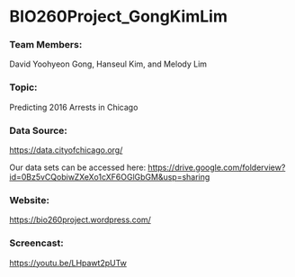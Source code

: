 # BIO260Project_GongKimLim

### Team Members: 
David Yoohyeon Gong, Hanseul Kim, and Melody Lim

### Topic: 
Predicting 2016 Arrests in Chicago

### Data Source: 
https://data.cityofchicago.org/

Our data sets can be accessed here: https://drive.google.com/folderview?id=0Bz5vCQobiwZXeXo1cXF6OGlGbGM&usp=sharing

### Website:
https://bio260project.wordpress.com/

### Screencast:
https://youtu.be/LHpawt2pUTw
